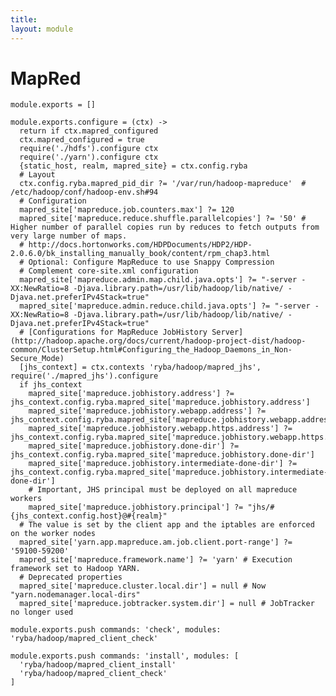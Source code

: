 ```yaml
---
title: 
layout: module
---
```


# MapRed

    module.exports = []

    module.exports.configure = (ctx) ->
      return if ctx.mapred_configured
      ctx.mapred_configured = true
      require('./hdfs').configure ctx
      require('./yarn').configure ctx
      {static_host, realm, mapred_site} = ctx.config.ryba
      # Layout
      ctx.config.ryba.mapred_pid_dir ?= '/var/run/hadoop-mapreduce'  # /etc/hadoop/conf/hadoop-env.sh#94
      # Configuration
      mapred_site['mapreduce.job.counters.max'] ?= 120
      mapred_site['mapreduce.reduce.shuffle.parallelcopies'] ?= '50' #  Higher number of parallel copies run by reduces to fetch outputs from very large number of maps.
      # http://docs.hortonworks.com/HDPDocuments/HDP2/HDP-2.0.6.0/bk_installing_manually_book/content/rpm_chap3.html
      # Optional: Configure MapReduce to use Snappy Compression
      # Complement core-site.xml configuration
      mapred_site['mapreduce.admin.map.child.java.opts'] ?= "-server -XX:NewRatio=8 -Djava.library.path=/usr/lib/hadoop/lib/native/ -Djava.net.preferIPv4Stack=true"
      mapred_site['mapreduce.admin.reduce.child.java.opts'] ?= "-server -XX:NewRatio=8 -Djava.library.path=/usr/lib/hadoop/lib/native/ -Djava.net.preferIPv4Stack=true"
      # [Configurations for MapReduce JobHistory Server](http://hadoop.apache.org/docs/current/hadoop-project-dist/hadoop-common/ClusterSetup.html#Configuring_the_Hadoop_Daemons_in_Non-Secure_Mode)
      [jhs_context] = ctx.contexts 'ryba/hadoop/mapred_jhs', require('./mapred_jhs').configure
      if jhs_context
        mapred_site['mapreduce.jobhistory.address'] ?= jhs_context.config.ryba.mapred_site['mapreduce.jobhistory.address']
        mapred_site['mapreduce.jobhistory.webapp.address'] ?= jhs_context.config.ryba.mapred_site['mapreduce.jobhistory.webapp.address']
        mapred_site['mapreduce.jobhistory.webapp.https.address'] ?= jhs_context.config.ryba.mapred_site['mapreduce.jobhistory.webapp.https.address']
        mapred_site['mapreduce.jobhistory.done-dir'] ?= jhs_context.config.ryba.mapred_site['mapreduce.jobhistory.done-dir']
        mapred_site['mapreduce.jobhistory.intermediate-done-dir'] ?= jhs_context.config.ryba.mapred_site['mapreduce.jobhistory.intermediate-done-dir']
        # Important, JHS principal must be deployed on all mapreduce workers
        mapred_site['mapreduce.jobhistory.principal'] ?= "jhs/#{jhs_context.config.host}@#{realm}"
      # The value is set by the client app and the iptables are enforced on the worker nodes
      mapred_site['yarn.app.mapreduce.am.job.client.port-range'] ?= '59100-59200'
      mapred_site['mapreduce.framework.name'] ?= 'yarn' # Execution framework set to Hadoop YARN.
      # Deprecated properties
      mapred_site['mapreduce.cluster.local.dir'] = null # Now "yarn.nodemanager.local-dirs"
      mapred_site['mapreduce.jobtracker.system.dir'] = null # JobTracker no longer used

    module.exports.push commands: 'check', modules: 'ryba/hadoop/mapred_client_check'

    module.exports.push commands: 'install', modules: [
      'ryba/hadoop/mapred_client_install'
      'ryba/hadoop/mapred_client_check'
    ]




